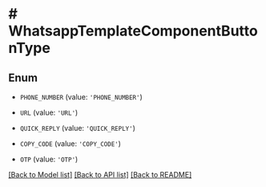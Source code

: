 # # WhatsappTemplateComponentButtonType

## Enum


* `PHONE_NUMBER` (value: `'PHONE_NUMBER'`)

* `URL` (value: `'URL'`)

* `QUICK_REPLY` (value: `'QUICK_REPLY'`)

* `COPY_CODE` (value: `'COPY_CODE'`)

* `OTP` (value: `'OTP'`)


[[Back to Model list]](../../README.md#models) [[Back to API list]](../../README.md#endpoints) [[Back to README]](../../README.md)
